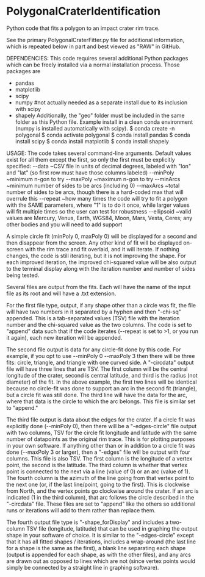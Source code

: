 # PolygonalCraterIdentification
Python code that fits a polygon to an impact crater rim trace.

See the primary PolygonalCraterFitter.py file for additional information, which is repeated below in part and best viewed as "RAW" in GitHub.

DEPENDENCIES:  This code requires several additional Python packages which
can be freely installed via a normal installation process.  Those packages are
  - pandas
  - matplotlib
  - scipy
  - numpy  #not actually needed as a separate install due to its inclusion
            with scipy
  - shapely
Additionally, the "geo" folder must be included in the same folder as this
Python file.
Example install in a clean conda environment (numpy is installed automatically
with scipy).
 $ conda create -n polygonal
 $ conda activate polygonal
 $ conda install pandas
 $ conda install scipy
 $ conda install matplotlib
 $ conda install shapely

USAGE: The code takes several command-line arguments.  Default values exist
for all them except the first, so only the first must be explicitly specified:
  --data      ~CSV file in units of decimal degrees, labeled with "lon" and
               "lat" (so first row must have those columns labeled)
  --minPoly   ~minimum n-gon to try
  --maxPoly   ~maximum n-gon to try
  --minArcs   ~minimum number of sides to be arcs (including 0)
  --maxArcs   ~total number of sides to be arcs, though there is a hard-coded
               max that will overrule this
  --repeat    ~how many times the code will try to fit a polygon with the SAME
               parameters, where "1" is to do it once, while larger values
               will fit multiple times so the user can test for robustness
  --ellipsoid ~valid values are Mercury, Venus, Earth, WGS84, Moon, Mars,
               Vesta, Ceres; any other bodies and you will need to add support

A simple circle fit (minPoly 0, maxPoly 0) will be displayed for a second and
then disappear from the screen.  Any other kind of fit will be displayed on-
screen with the rim trace and fit overlaid, and it will iterate.  If nothing
changes, the code is still iterating, but it is not improving the shape.  For
each improved iteration, the improved chi-squared value will be also output
to the terminal display along with the iteration number and number of sides
being tested.

Several files are output from the fits.  Each will have the name of the input
file as its root and will have a .txt extension.

For the first file type, output, if any shape other than a circle was fit, the
file will have two numbers in it separated by a hyphen and then "-chi-sq"
appended.  This is a tab-separated values (TSV) file with the iteration number
and the chi-squared value as the two columns.  The code is set to "append"
data such that if the code iterates (--repeat is set to >1, or you run it
again), each new iteration will be appended.

The second file output is data for any circle-fit done by this code.  For
example, if you opt to use --minPoly 0 --maxPoly 3 then there will be three
fits: circle, triangle, and triangle with one curved side.  A "-circdata"
output file will have three lines that are TSV.  The first column will be the
central longitude of the crater, second is central latitude, and third is the
radius (not diameter) of the fit.  In the above example, the first two lines
will be identical because no circle-fit was done to support an arc in the
second fit (triangle), but a circle fit was still done.  The third line will
have the data for the arc, where that data is the circle to which the arc
belongs.  This file is similar set to "append."

The third file output is data about the edges for the crater.  If a circle fit
was explicitly done (--minPoly 0), then there will be a "-edges-circle" file
output with two columns, TSV for the circle fit longitude and latitude with
the same number of datapoints as the original rim trace.  This is for plotting
purposes in your own software.  If anything other than or in addition to a
circle fit was done (--maxPoly 3 or larger), then a "-edges" file will be
output with four columns.  This file is also TSV.  The first column is the
longitude of a vertex point, the second is the latitude.  The third column is
whether that vertex point is connected to the next via a line (value of 0) or
an arc (value of 1).  The fourth column is the azimuth of the line going from
that vertex point to the next one (or, if the last line/point, going to the
first).  This is clockwise from North, and the vertex points go clockwise
around the crater.  If an arc is indicated (1 in the third column), that arc
follows the circle described in the "-circdata" file.  These files are set to
"append" like the others so additional runs or iterations will add to them
rather than replace them.

The fourth output file type is "-shape_forDisplay" and includes a two-column
TSV file (longitude, latitude) that can be used in graphing the output shape
in your software of choice.  It is similar to the "-edges-circle" except that
it has all fitted shapes / iterations, includes a wrap-around (the last line
for a shape is the same as the first), a blank line separating each shape
(output is appended for each shape, as with the other files), and any arcs
are drawn out as opposed to lines which are not (since vertex points would
simply be connected by a straight line in graphing software).
